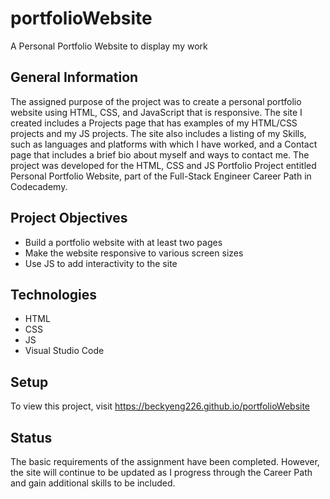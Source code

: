 # portfolioWebsite
A Personal Portfolio Website to display my work
## General Information
The assigned purpose of the project was to create a personal portfolio website using HTML, CSS, and JavaScript that is responsive.
The site I created includes a Projects page that has examples of my HTML/CSS projects and my JS projects.  The site also includes 
a listing of my Skills, such as languages and platforms with which I have worked, and a Contact page that includes a brief
bio about myself and ways to contact me.
The project was developed for the HTML, CSS and JS Portfolio Project entitled Personal Portfolio Website, part of the Full-Stack Engineer Career Path in Codecademy.

## Project Objectives
- Build a portfolio website with at least two pages
- Make the website responsive to various screen sizes
- Use JS to add interactivity to the site

## Technologies
- HTML
- CSS
- JS
- Visual Studio Code

## Setup
To view this project, visit https://beckyeng226.github.io/portfolioWebsite

## Status
The basic requirements of the assignment have been completed.  However, the site will continue to be updated as I progress through the Career Path and gain
additional skills to be included.
